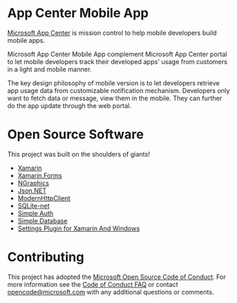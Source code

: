 # App Center Mobile App

[Microsoft App Center](https://www.visualstudio.com/vs/app-center/) is mission control to help mobile developers build mobile apps.

Microsoft App Center Mobile App complement Microsoft App Center portal to let mobile developers track their developed apps' usage from customers in a light and mobile manner.

The key design philosophy of mobile version is to let developers retrieve app usage data from customizable notification mechanism. Developers only want to fetch data or message, view them in the mobile. They can further do the app update through the web portal.

# Open Source Software
This project was built on the shoulders of giants!

- [Xamarin](https://www.xamarin.com/)
- [Xamarin.Forms](https://github.com/xamarin/Xamarin.Forms)
- [NGraphics](https://github.com/praeclarum/NGraphics)
- [Json.NET](https://github.com/JamesNK/Newtonsoft.Json)
- [ModernHttpClient](https://github.com/paulcbetts/ModernHttpClient)
- [SQLite-net](https://github.com/praeclarum/sqlite-net)
- [Simple Auth](https://github.com/clancey/simpleauth)
- [Simple Database](https://github.com/Clancey/SimpleDatabase)
- [Settings Plugin for Xamarin And Windows](https://github.com/jamesmontemagno/SettingsPlugin)

# Contributing

This project has adopted the [Microsoft Open Source Code of Conduct](https://opensource.microsoft.com/codeofconduct/). For more information see the [Code of Conduct FAQ](https://opensource.microsoft.com/codeofconduct/faq/) or contact [opencode@microsoft.com](mailto:opencode@microsoft.com) with any additional questions or comments.
